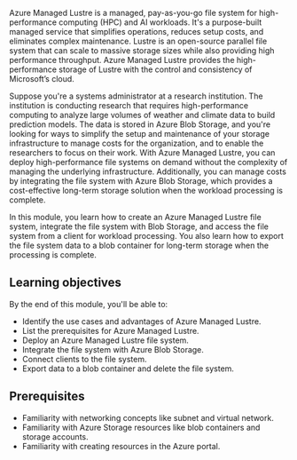 Azure Managed Lustre is a managed, pay-as-you-go file system for high-performance computing (HPC) and AI workloads. It's a purpose-built managed service that simplifies operations, reduces setup costs, and eliminates complex maintenance. Lustre is an open-source parallel file system that can scale to massive storage sizes while also providing high performance throughput. Azure Managed Lustre provides the high-performance storage of Lustre with the control and consistency of Microsoft’s cloud.

Suppose you're a systems administrator at a research institution. The institution is conducting research that requires high-performance computing to analyze large volumes of weather and climate data to build prediction models. The data is stored in Azure Blob Storage, and you're looking for ways to simplify the setup and maintenance of your storage infrastructure to manage costs for the organization, and to enable the researchers to focus on their work. With Azure Managed Lustre, you can deploy high-performance file systems on demand without the complexity of managing the underlying infrastructure. Additionally, you can manage costs by integrating the file system with Azure Blob Storage, which provides a cost-effective long-term storage solution when the workload processing is complete.

In this module, you learn how to create an Azure Managed Lustre file system, integrate the file system with Blob Storage, and access the file system from a client for workload processing. You also learn how to export the file system data to a blob container for long-term storage when the processing is complete.

## Learning objectives

By the end of this module, you'll be able to:

- Identify the use cases and advantages of Azure Managed Lustre.
- List the prerequisites for Azure Managed Lustre.
- Deploy an Azure Managed Lustre file system.
- Integrate the file system with Azure Blob Storage.
- Connect clients to the file system.
- Export data to a blob container and delete the file system.

## Prerequisites

- Familiarity with networking concepts like subnet and virtual network.
- Familiarity with Azure Storage resources like blob containers and storage accounts.
- Familiarity with creating resources in the Azure portal.
